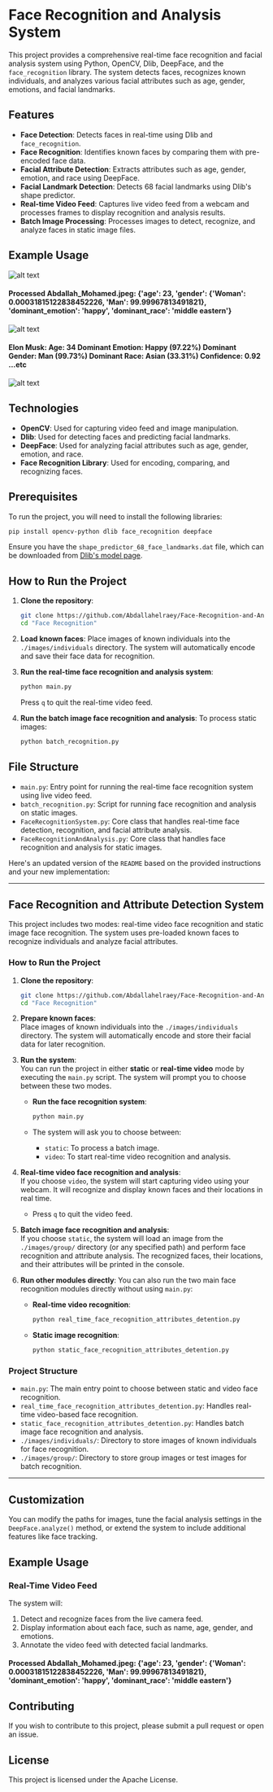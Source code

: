 # Face Recognition and Analysis System

This project provides a comprehensive real-time face recognition and facial analysis system using Python, OpenCV, Dlib, DeepFace, and the `face_recognition` library. The system detects faces, recognizes known individuals, and analyzes various facial attributes such as age, gender, emotions, and facial landmarks.

## Features
- **Face Detection**: Detects faces in real-time using Dlib and `face_recognition`.
- **Face Recognition**: Identifies known faces by comparing them with pre-encoded face data.
- **Facial Attribute Detection**: Extracts attributes such as age, gender, emotion, and race using DeepFace.
- **Facial Landmark Detection**: Detects 68 facial landmarks using Dlib's shape predictor.
- **Real-time Video Feed**: Captures live video feed from a webcam and processes frames to display recognition and analysis results.
- **Batch Image Processing**: Processes images to detect, recognize, and analyze faces in static image files.


## Example Usage
![alt text](images/individuals/Abdallah_Mohamed.jpeg)
#### Processed Abdallah_Mohamed.jpeg: {'age': 23, 'gender': {'Woman': 0.00031815122838452226, 'Man': 99.99967813491821}, 'dominant_emotion': 'happy', 'dominant_race': 'middle eastern'}
![alt text](<images/artifacts/Screenshot 2024-09-26 234743.png>)
#### Elon Musk: Age: 34 Dominant Emotion: Happy (97.22%) Dominant Gender: Man (99.73%) Dominant Race: Asian (33.31%) Confidence: 0.92 ...etc
![alt text](<images/artifacts/that is me.png>)

## Technologies
- **OpenCV**: Used for capturing video feed and image manipulation.
- **Dlib**: Used for detecting faces and predicting facial landmarks.
- **DeepFace**: Used for analyzing facial attributes such as age, gender, emotion, and race.
- **Face Recognition Library**: Used for encoding, comparing, and recognizing faces.
  
## Prerequisites
To run the project, you will need to install the following libraries:

```bash
pip install opencv-python dlib face_recognition deepface
```

Ensure you have the `shape_predictor_68_face_landmarks.dat` file, which can be downloaded from [Dlib's model page](http://dlib.net/files/shape_predictor_68_face_landmarks.dat.bz2).

## How to Run the Project
1. **Clone the repository**:
   ```bash
   git clone https://github.com/Abdallahelraey/Face-Recognition-and-Analysis-System.git
   cd "Face Recognition"
   ```

2. **Load known faces**: 
   Place images of known individuals into the `./images/individuals` directory. The system will automatically encode and save their face data for recognition.

3. **Run the real-time face recognition and analysis system**:
   ```bash
   python main.py
   ```
   Press `q` to quit the real-time video feed.

4. **Run the batch image face recognition and analysis**:
   To process static images:
   ```bash
   python batch_recognition.py
   ```

## File Structure
- `main.py`: Entry point for running the real-time face recognition system using live video feed.
- `batch_recognition.py`: Script for running face recognition and analysis on static images.
- `FaceRecognitionSystem.py`: Core class that handles real-time face detection, recognition, and facial attribute analysis.
- `FaceRecognitionAndAnalysis.py`: Core class that handles face recognition and analysis for static images.

Here's an updated version of the `README` based on the provided instructions and your new implementation:

---

## Face Recognition and Attribute Detection System

This project includes two modes: real-time video face recognition and static image face recognition. The system uses pre-loaded known faces to recognize individuals and analyze facial attributes.

### How to Run the Project

1. **Clone the repository**:
   ```bash
   git clone https://github.com/Abdallahelraey/Face-Recognition-and-Analysis-System.git
   cd "Face Recognition"
   ```

2. **Prepare known faces**:  
   Place images of known individuals into the `./images/individuals` directory. The system will automatically encode and store their facial data for later recognition.

3. **Run the system**:  
   You can run the project in either **static** or **real-time video** mode by executing the `main.py` script. The system will prompt you to choose between these two modes.

   - **Run the face recognition system**:
     ```bash
     python main.py
     ```

   - The system will ask you to choose between:
     - `static`: To process a batch image.
     - `video`: To start real-time video recognition and analysis.

4. **Real-time video face recognition and analysis**:  
   If you choose `video`, the system will start capturing video using your webcam. It will recognize and display known faces and their locations in real time.
   - Press `q` to quit the video feed.

5. **Batch image face recognition and analysis**:  
   If you choose `static`, the system will load an image from the `./images/group/` directory (or any specified path) and perform face recognition and attribute analysis. The recognized faces, their locations, and their attributes will be printed in the console.

6. **Run other modules directly**:
   You can also run the two main face recognition modules directly without using `main.py`:
   - **Real-time video recognition**:
     ```bash
     python real_time_face_recognition_attributes_detention.py
     ```
   - **Static image recognition**:
     ```bash
     python static_face_recognition_attributes_detention.py
     ```

### Project Structure
- `main.py`: The main entry point to choose between static and video face recognition.
- `real_time_face_recognition_attributes_detention.py`: Handles real-time video-based face recognition.
- `static_face_recognition_attributes_detention.py`: Handles batch image face recognition and analysis.
- `./images/individuals/`: Directory to store images of known individuals for face recognition.
- `./images/group/`: Directory to store group images or test images for batch recognition.

--- 


## Customization
You can modify the paths for images, tune the facial analysis settings in the `DeepFace.analyze()` method, or extend the system to include additional features like face tracking.

## Example Usage

### Real-Time Video Feed
The system will:
1. Detect and recognize faces from the live camera feed.
2. Display information about each face, such as name, age, gender, and emotions.
3. Annotate the video feed with detected facial landmarks.

#### Processed Abdallah_Mohamed.jpeg: {'age': 23, 'gender': {'Woman': 0.00031815122838452226, 'Man': 99.99967813491821}, 'dominant_emotion': 'happy', 'dominant_race': 'middle eastern'}


## Contributing
If you wish to contribute to this project, please submit a pull request or open an issue.

## License
This project is licensed under the Apache License.

